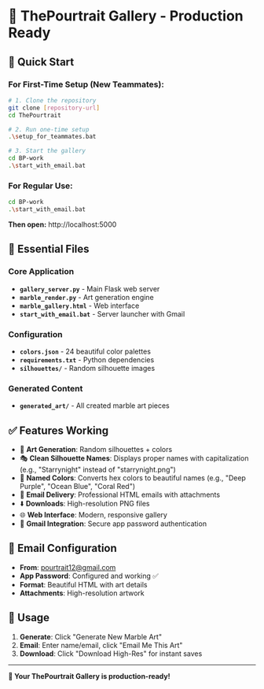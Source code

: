 # 🎨 ThePourtrait Gallery - Production Ready

## 🚀 Quick Start

### For First-Time Setup (New Teammates):
```bash
# 1. Clone the repository
git clone [repository-url]
cd ThePourtrait

# 2. Run one-time setup
.\setup_for_teammates.bat

# 3. Start the gallery
cd BP-work
.\start_with_email.bat
```

### For Regular Use:
```bash
cd BP-work
.\start_with_email.bat
```

**Then open:** http://localhost:5000

## 📁 Essential Files

### Core Application
- **`gallery_server.py`** - Main Flask web server
- **`marble_render.py`** - Art generation engine  
- **`marble_gallery.html`** - Web interface
- **`start_with_email.bat`** - Server launcher with Gmail

### Configuration
- **`colors.json`** - 24 beautiful color palettes
- **`requirements.txt`** - Python dependencies
- **`silhouettes/`** - Random silhouette images

### Generated Content
- **`generated_art/`** - All created marble art pieces

## ✅ Features Working

- 🎨 **Art Generation**: Random silhouettes + colors
- 🎭 **Clean Silhouette Names**: Displays proper names with capitalization (e.g., "Starrynight" instead of "starrynight.png")
- 🎨 **Named Colors**: Converts hex colors to beautiful names (e.g., "Deep Purple", "Ocean Blue", "Coral Red")
- 📧 **Email Delivery**: Professional HTML emails with attachments
- ⬇️ **Downloads**: High-resolution PNG files
- 🌐 **Web Interface**: Modern, responsive gallery
- 🔐 **Gmail Integration**: Secure app password authentication

## 📧 Email Configuration

- **From**: pourtrait12@gmail.com
- **App Password**: Configured and working ✅
- **Format**: Beautiful HTML with art details
- **Attachments**: High-resolution artwork

## 🎯 Usage

1. **Generate**: Click "Generate New Marble Art"
2. **Email**: Enter name/email, click "Email Me This Art"  
3. **Download**: Click "Download High-Res" for instant saves

---

**🎉 Your ThePourtrait Gallery is production-ready!**